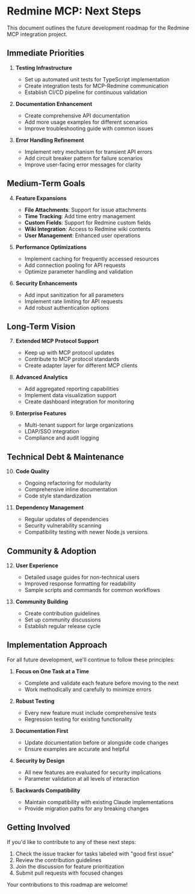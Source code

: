 # Redmine MCP: Next Steps

This document outlines the future development roadmap for the Redmine MCP integration project.

## Immediate Priorities

1. **Testing Infrastructure**
   - Set up automated unit tests for TypeScript implementation
   - Create integration tests for MCP-Redmine communication
   - Establish CI/CD pipeline for continuous validation

2. **Documentation Enhancement**
   - Create comprehensive API documentation
   - Add more usage examples for different scenarios
   - Improve troubleshooting guide with common issues

3. **Error Handling Refinement**
   - Implement retry mechanism for transient API errors
   - Add circuit breaker pattern for failure scenarios
   - Improve user-facing error messages for clarity

## Medium-Term Goals

4. **Feature Expansions**
   - **File Attachments**: Support for issue attachments
   - **Time Tracking**: Add time entry management
   - **Custom Fields**: Support for Redmine custom fields
   - **Wiki Integration**: Access to Redmine wiki contents
   - **User Management**: Enhanced user operations

5. **Performance Optimizations**
   - Implement caching for frequently accessed resources
   - Add connection pooling for API requests
   - Optimize parameter handling and validation

6. **Security Enhancements**
   - Add input sanitization for all parameters
   - Implement rate limiting for API requests
   - Add robust authentication options

## Long-Term Vision

7. **Extended MCP Protocol Support**
   - Keep up with MCP protocol updates
   - Contribute to MCP protocol standards
   - Create adapter layer for different MCP clients

8. **Advanced Analytics**
   - Add aggregated reporting capabilities
   - Implement data visualization support
   - Create dashboard integration for monitoring

9. **Enterprise Features**
   - Multi-tenant support for large organizations
   - LDAP/SSO integration
   - Compliance and audit logging

## Technical Debt & Maintenance

10. **Code Quality**
    - Ongoing refactoring for modularity
    - Comprehensive inline documentation
    - Code style standardization

11. **Dependency Management**
    - Regular updates of dependencies
    - Security vulnerability scanning
    - Compatibility testing with newer Node.js versions

## Community & Adoption

12. **User Experience**
    - Detailed usage guides for non-technical users
    - Improved response formatting for readability
    - Sample scripts and commands for common workflows

13. **Community Building**
    - Create contribution guidelines
    - Set up community discussions
    - Establish regular release cycle

## Implementation Approach

For all future development, we'll continue to follow these principles:

1. **Focus on One Task at a Time**
   - Complete and validate each feature before moving to the next
   - Work methodically and carefully to minimize errors

2. **Robust Testing**
   - Every new feature must include comprehensive tests
   - Regression testing for existing functionality

3. **Documentation First**
   - Update documentation before or alongside code changes
   - Ensure examples are accurate and helpful

4. **Security by Design**
   - All new features are evaluated for security implications
   - Parameter validation at all levels of interaction

5. **Backwards Compatibility**
   - Maintain compatibility with existing Claude implementations
   - Provide migration paths for any breaking changes

## Getting Involved

If you'd like to contribute to any of these next steps:

1. Check the issue tracker for tasks labeled with "good first issue"
2. Review the contribution guidelines
3. Join the discussion for feature prioritization
4. Submit pull requests with focused changes

Your contributions to this roadmap are welcome!
